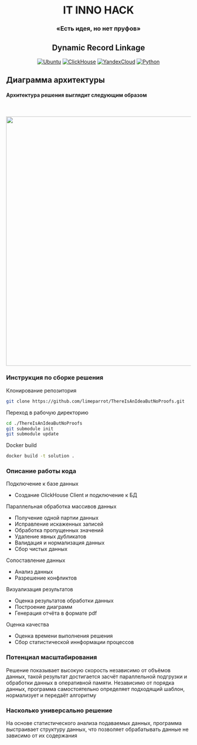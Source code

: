 <h1 align="center">IT INNO HACK</h1>
<h3 align="center">«Есть идея, но нет пруфов»</h3>
<h2 align="center">Dynamic Record Linkage</h2>

<div align="center">
  
  <a href="">![Ubuntu](https://img.shields.io/badge/Ubuntu-FF5733?style=for-the-badge&logo=ubuntu&logoColor=ffdd54)</a>
  <a href="">![ClickHouse](https://img.shields.io/badge/ClickHouse-FFFAFA?style=for-the-badge&logo=ClickHouse&logoColor=yellow)</a>
  <a href="">![YandexCloud](https://img.shields.io/badge/C++-EAEEFF?style=for-the-badge&logo=cplusplus&logoColor=1945FF)</a>
  <a href="">![Python](https://img.shields.io/badge/python-3670A0?style=for-the-badge&logo=python&logoColor=ffdd54)</a>
  
</div>


##     Диаграмма архитектуры
<h4>Архитектура решения выглядит следующим образом</h3><br>

<img src="https://github.com/user-attachments/assets/27b51906-c4a0-420a-84ca-36e68d2b0592" align="center" height="680" width="912"></img><br>

### Инструкция по сборке решения
Клонирование репозитория 
```bash
git clone https://github.com/limeparrot/ThereIsAnIdeaButNoProofs.git 
```
Переход в рабочую директорию
```bash
cd ./ThereIsAnIdeaButNoProofs
git submodule init
git submodule update
```
Docker build
```bash
docker build -t solution .
```

### Описание работы кода
Подключение к базе данных
 - Создание ClickHouse Client и подключение к БД
   
Параллельная обработка массивов данных
 - Получение одной партии данных
 - Исправление искаженных записей
 - Обработка пропущенных значений
 - Удаление явных дубликатов
 - Валидация и нормализация данных
 - Сбор чистых данных

Сопоставление данных
 - Анализ данных
 - Разрешение конфликтов
 
Визуализация результатов
 - Оценка результатов обработки данных
 - Построение диаграмм
 - Генерация отчёта в формате pdf
   
Оценка качества
 - Оценка времени выполнения решения
 - Сбор статистической иннформации процессов





### Потенциал масштабирования
Решение показывает высокую скорость независимо от объёмов данных, такой результат достигается засчёт параллельной подгрузки и обработки данных в оперативной памяти.
Независимо от порядка данных, программа самостоятельно определяет подходящий шаблон, нормализует и передаёт алгоритму 

### Насколько универсально решение
На основе статистического анализа подаваемых данных, программа выстраивает структуру данных, что позволяет обрабатывать данные не зависимо от их содержания 
